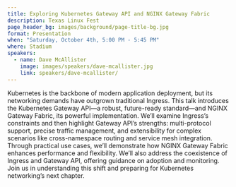 ```yaml
---
title: Exploring Kubernetes Gateway API and NGINX Gateway Fabric
description: Texas Linux Fest
page_header_bg: images/background/page-title-bg.jpg
format: Presentation
when: "Saturday, October 4th, 5:00 PM - 5:45 PM"
where: Stadium
speakers:
  - name: Dave McAllister
    image: images/speakers/dave-mcallister.jpg
    link: speakers/dave-mcallister/
---
```


Kubernetes is the backbone of modern application deployment, but its networking demands have outgrown traditional Ingress. This talk introduces the Kubernetes Gateway API—a robust, future-ready standard—and NGINX Gateway Fabric, its powerful implementation. We’ll examine Ingress’s constraints and then highlight Gateway API’s strengths: multi-protocol support, precise traffic management, and extensibility for complex scenarios like cross-namespace routing and service mesh integration. Through practical use cases, we’ll demonstrate how NGINX Gateway Fabric enhances performance and flexibility. We’ll also address the coexistence of Ingress and Gateway API, offering guidance on adoption and monitoring. Join us in understanding this shift and preparing for Kubernetes networking’s next chapter.
